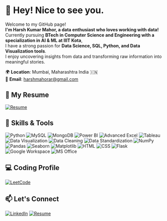 # 👋 Hey! Nice to see you.

Welcome to my GitHub page!  
**I'm Harsh Kumar Mahor, a data enthusiast who loves working with data!**  
Currently pursuing **BTech in Computer Science and Engineering with a specialization in AI & ML at IIIT Kota**,  
I have a strong passion for **Data Science, SQL, Python, and Data Visualization tools**.  
I enjoy uncovering insights from data and transforming raw information into meaningful stories.


🌍 **Location**: Mumbai, Maharashtra India 🇮🇳  
📧 **Email**: harshmahorar@gmail.com  


## 📄 My Resume
[![Resume](https://img.shields.io/badge/-View%20My%20Resume-FF5722?style=for-the-badge&logo=adobeacrobatreader&logoColor=white)](https://drive.google.com/file/d/1Wk1aO44F0GvFhIXDvhXu1s0-HArlDgby/view?usp=drive_link)

## 🚀 Skills & Tools
![Python](https://img.shields.io/badge/-Python-3776AB?logo=python&logoColor=white&style=for-the-badge)
![MySQL](https://img.shields.io/badge/-SQL-4479A1?logo=mysql&logoColor=white&style=for-the-badge)
![MongoDB](https://img.shields.io/badge/-MongoDB-47A248?logo=mongodb&logoColor=white&style=for-the-badge)
![Power BI](https://img.shields.io/badge/-PowerBI-F2C811?logo=powerbi&logoColor=black&style=for-the-badge)
![Advanced Excel](https://img.shields.io/badge/-Excel-217346?logo=microsoft-excel&logoColor=white&style=for-the-badge)
![Tableau](https://img.shields.io/badge/-Tableau-E97627?logo=tableau&logoColor=white&style=for-the-badge)
![Data Visualization](https://img.shields.io/badge/-Data%20Visualization-ffb703?style=for-the-badge)
![Data Cleaning](https://img.shields.io/badge/-Data%20Cleaning-0077b6?style=for-the-badge)
![Data Standardization](https://img.shields.io/badge/-Data%20Standardization-2a9d8f?style=for-the-badge)
![NumPy](https://img.shields.io/badge/-NumPy-013243?logo=numpy&logoColor=white&style=for-the-badge)
![Pandas](https://img.shields.io/badge/-Pandas-150458?logo=pandas&logoColor=white&style=for-the-badge)
![Seaborn](https://img.shields.io/badge/-Seaborn-008080?style=for-the-badge)
![Matplotlib](https://img.shields.io/badge/-Matplotlib-11557C?style=for-the-badge)
![HTML](https://img.shields.io/badge/-HTML5-E34F26?logo=html5&logoColor=white&style=for-the-badge)
![CSS](https://img.shields.io/badge/-CSS3-1572B6?logo=css3&logoColor=white&style=for-the-badge)
![Flask](https://img.shields.io/badge/-Flask-000000?logo=flask&logoColor=white&style=for-the-badge)
![Google Workspace](https://img.shields.io/badge/-Google%20Workspace-4285F4?logo=google&logoColor=white&style=for-the-badge)
![MS Office](https://img.shields.io/badge/-MS%20Office-D83B01?logo=microsoftoffice&logoColor=white&style=for-the-badge)

## 💻 Coding Profile
[![LeetCode](https://img.shields.io/badge/-LeetCode-FFA116?logo=leetcode&logoColor=white&style=for-the-badge)](https://leetcode.com/u/HM_10/)

## 📫 Let's Connect
[![LinkedIn](https://img.shields.io/badge/-LinkedIn-0077B5?logo=linkedin&logoColor=white&style=for-the-badge)](https://www.linkedin.com/in/harsh-kumar-mahor/)
[![Resume](https://img.shields.io/badge/-GitHub-181717?logo=github&logoColor=white&style=for-the-badge)](https://github.com/Harsh-Kumar-Mahor)
